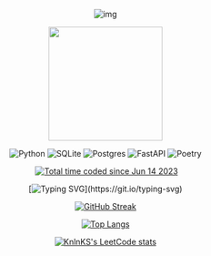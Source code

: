 <div align="center">
  
  ![img](https://github.com/KASSAS20/KASSAS20/blob/main/header.png)
  
  <div id="header" align="center">
    <img src="https://media2.giphy.com/media/v1.Y2lkPTc5MGI3NjExOTh6bWppeW93dXRjNGpheGdxY3p2dGExdzJlczkzN2Z5ZDZocmw2biZlcD12MV9pbnRlcm5hbF9naWZfYnlfaWQmY3Q9Zw/2IudUHdI075HL02Pkk/giphy.gif" width="200"/>
  </div>

  ![Python](https://img.shields.io/badge/python-3670A0?style=for-the-badge&logo=python&logoColor=ffdd54)
  ![SQLite](https://img.shields.io/badge/sqlite-%2307405e.svg?style=for-the-badge&logo=sqlite&logoColor=white)
  ![Postgres](https://img.shields.io/badge/postgres-%23316192.svg?style=for-the-badge&logo=postgresql&logoColor=white)
  ![FastAPI](https://img.shields.io/badge/FastAPI-005571?style=for-the-badge&logo=fastapi)
  ![Poetry](https://img.shields.io/badge/Poetry-%233B82F6.svg?style=for-the-badge&logo=poetry&logoColor=0B3D8D)
  
  <div id="header" align="center">
    <img src="https://komarev.com/ghpvc/?username=KASSAS20&style=flat-square&color=blue" alt=""/>
    <a href="https://wakatime.com/@a6d5c215-93d5-42f7-b155-f6ab879c9e83"><img src="https://wakatime.com/badge/user/a6d5c215-93d5-42f7-b155-f6ab879c9e83.svg" alt="Total time coded since Jun 14 2023" /></a>
  </div>

  [![Typing SVG](https://readme-typing-svg.herokuapp.com?font=Fira+Code&pause=2000&center=true&random=false&width=435&lines=I+like+to+learn+new+things.;I+love+Python+with+all+my+heart.)](https://git.io/typing-svg)  
  
  [![GitHub Streak](http://github-readme-streak-stats.herokuapp.com?user=KASSAS20&theme=dark&background=000000)](vision-friendly-dark)   
    
  [![Top Langs](https://github-readme-stats.vercel.app/api/top-langs/?username=KASSAS20&layout=compact&theme=dark)](https://github.com/anuraghazra/github-readme-stats) 
  
  [![KnlnKS's LeetCode stats](https://leetcode-stats-six.vercel.app/api?username=kassas20)](https://github.com/kassas20/github-readme)

</div>


